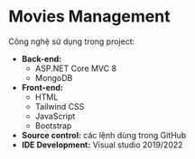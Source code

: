 # Movies Management

Công nghệ sử dụng trong project:<br/>
- <b>Back-end:</b><br/>
  + ASP.NET Core MVC 8<br/>
  + MongoDB<br/>
- <b>Front-end:</b><br/>
  + HTML<br/>
  + Tailwind CSS<br/>
  + JavaScript<br/>
  + Bootstrap<br/>
- <b>Source control:</b> các lệnh dùng trong GitHub
- <b>IDE Development:</b> Visual studio 2019/2022
